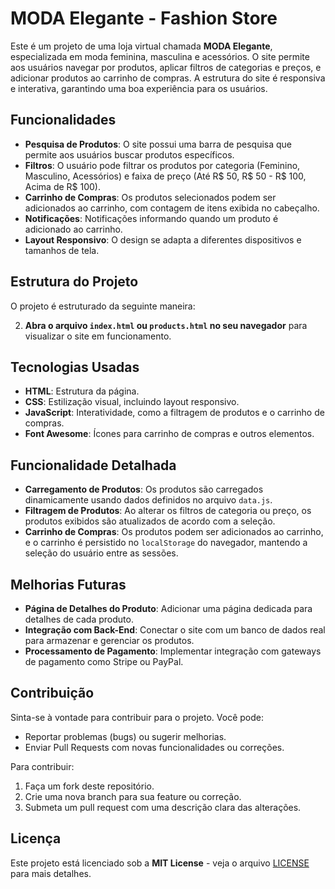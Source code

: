 # MODA Elegante - Fashion Store

Este é um projeto de uma loja virtual chamada **MODA Elegante**, especializada em moda feminina, masculina e acessórios. O site permite aos usuários navegar por produtos, aplicar filtros de categorias e preços, e adicionar produtos ao carrinho de compras. A estrutura do site é responsiva e interativa, garantindo uma boa experiência para os usuários.

## Funcionalidades

- **Pesquisa de Produtos**: O site possui uma barra de pesquisa que permite aos usuários buscar produtos específicos.
- **Filtros**: O usuário pode filtrar os produtos por categoria (Feminino, Masculino, Acessórios) e faixa de preço (Até R$ 50, R$ 50 - R$ 100, Acima de R$ 100).
- **Carrinho de Compras**: Os produtos selecionados podem ser adicionados ao carrinho, com contagem de itens exibida no cabeçalho.
- **Notificações**: Notificações informando quando um produto é adicionado ao carrinho.
- **Layout Responsivo**: O design se adapta a diferentes dispositivos e tamanhos de tela.

## Estrutura do Projeto

O projeto é estruturado da seguinte maneira:



2. **Abra o arquivo `index.html` ou `products.html` no seu navegador** para visualizar o site em funcionamento.

## Tecnologias Usadas

- **HTML**: Estrutura da página.
- **CSS**: Estilização visual, incluindo layout responsivo.
- **JavaScript**: Interatividade, como a filtragem de produtos e o carrinho de compras.
- **Font Awesome**: Ícones para carrinho de compras e outros elementos.

## Funcionalidade Detalhada

- **Carregamento de Produtos**: Os produtos são carregados dinamicamente usando dados definidos no arquivo `data.js`.
- **Filtragem de Produtos**: Ao alterar os filtros de categoria ou preço, os produtos exibidos são atualizados de acordo com a seleção.
- **Carrinho de Compras**: Os produtos podem ser adicionados ao carrinho, e o carrinho é persistido no `localStorage` do navegador, mantendo a seleção do usuário entre as sessões.

## Melhorias Futuras

- **Página de Detalhes do Produto**: Adicionar uma página dedicada para detalhes de cada produto.
- **Integração com Back-End**: Conectar o site com um banco de dados real para armazenar e gerenciar os produtos.
- **Processamento de Pagamento**: Implementar integração com gateways de pagamento como Stripe ou PayPal.

## Contribuição

Sinta-se à vontade para contribuir para o projeto. Você pode:

- Reportar problemas (bugs) ou sugerir melhorias.
- Enviar Pull Requests com novas funcionalidades ou correções.

Para contribuir:

1. Faça um fork deste repositório.
2. Crie uma nova branch para sua feature ou correção.
3. Submeta um pull request com uma descrição clara das alterações.

## Licença

Este projeto está licenciado sob a **MIT License** - veja o arquivo [LICENSE](LICENSE) para mais detalhes.


